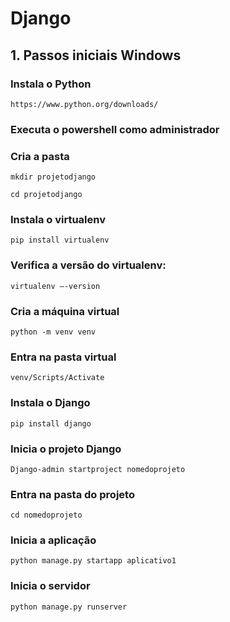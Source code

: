 # Django

## 1. Passos iniciais Windows

### Instala o Python
   
    https://www.python.org/downloads/ 
    

### Executa o powershell como administrador
### Cria a pasta
     
    mkdir projetodjango
    
    cd projetodjango

### Instala o virtualenv
    
    pip install virtualenv

### Verifica a versão do virtualenv:
    
    virtualenv –-version

### Cria a máquina virtual
   
    python -m venv venv

### Entra na pasta virtual
   
    venv/Scripts/Activate

### Instala o Django
   
    pip install django

### Inicia o projeto Django
   
    Django-admin startproject nomedoprojeto

### Entra na pasta do projeto
 
    cd nomedoprojeto

### Inicia a aplicação
   
    python manage.py startapp aplicativo1

### Inicia o servidor
  
    python manage.py runserver
